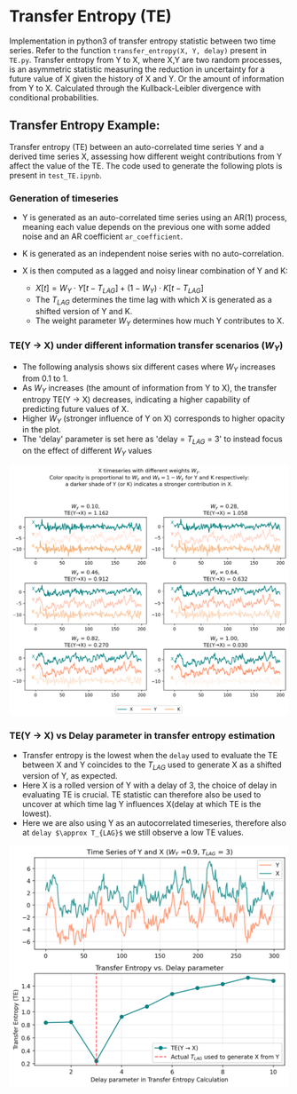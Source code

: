 # Transfer Entropy (TE)

Implementation in python3 of transfer entropy statistic between two time series. Refer to the function `transfer_entropy(X, Y, delay)` present in `TE.py`.
Transfer entropy from Y to X, where X,Y are two random processes, is an asymmetric statistic measuring the reduction in uncertainty for a future value of X given the history of X and Y. Or the amount of information from Y to X. Calculated through the Kullback-Leibler divergence with conditional probabilities.


## Transfer Entropy Example:

Transfer entropy (TE) between an auto-correlated time series Y and a derived time series X, assessing how different weight contributions from Y affect the value of the TE. The code used to generate the following plots is present in `test_TE.ipynb`.

### Generation of timeseries

- Y is generated as an auto-correlated time series using an AR(1) process, meaning each value depends on the previous one with some added noise and an AR coefficient `ar_coefficient`.  
- K is generated as an independent noise series with no auto-correlation.

- X is then computed as a lagged and noisy linear combination of Y and K:

    - $X[t] = W_Y \cdot Y[t-T_{LAG}] + (1- W_Y) \cdot K[t-T_{LAG}]$
    - The $T_{LAG}$ determines the time lag with which X is generated as a shifted version of Y and K.
    - The weight parameter $W_{Y}$ determines how much Y contributes to X.

### TE(Y → X) under different information transfer scenarios ($W_{Y}$)

- The following analysis shows six different cases where $W_{Y}$ increases from 0.1 to 1.   
- As $W_Y$ increases (the amount of information from Y to X), the transfer entropy TE(Y → X) decreases, indicating a higher capability of predicting future values of X.
- Higher $W_Y$ (stronger influence of Y on X) corresponds to higher opacity in the plot. 
- The 'delay' parameter is set here as 'delay = $T_{LAG}$ = 3' to instead focus on the effect of different $W_{Y}$ values


![png](README_files/fig1.png)


### TE(Y → X) vs Delay parameter in transfer entropy estimation

- Transfer entropy is the lowest when the `delay` used to evaluate the TE between X and Y coincides to the $T_{LAG}$ used to generate X as a shifted version of Y, as expected.
- Here X is a rolled version of Y with a delay of 3, the choice of delay in evaluating TE is crucial. TE statistic can therefore also be used to uncover at which time lag Y influences X(delay at which TE is the lowest).
- Here we are also using Y as an autocorrelated timeseries, therefore also at `delay $\approx T_{LAG}$` we still observe a low TE values.

![png](README_files/fig2.png)
